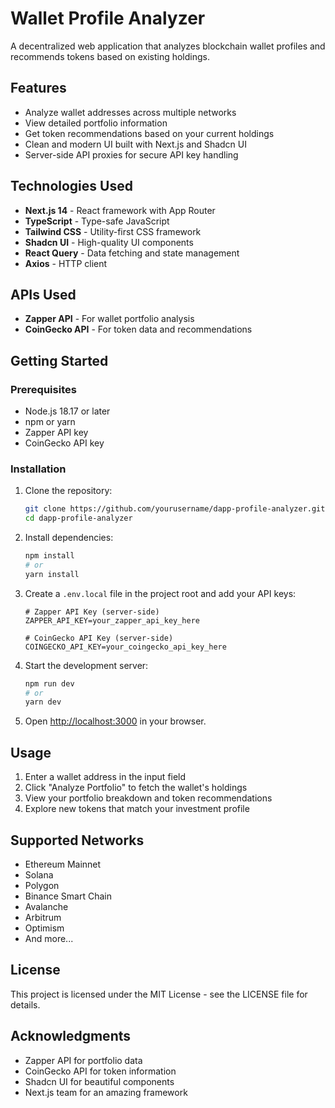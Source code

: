 # Wallet Profile Analyzer

A decentralized web application that analyzes blockchain wallet profiles and recommends tokens based on existing holdings.

## Features

- Analyze wallet addresses across multiple networks
- View detailed portfolio information
- Get token recommendations based on your current holdings
- Clean and modern UI built with Next.js and Shadcn UI
- Server-side API proxies for secure API key handling

## Technologies Used

- **Next.js 14** - React framework with App Router
- **TypeScript** - Type-safe JavaScript
- **Tailwind CSS** - Utility-first CSS framework
- **Shadcn UI** - High-quality UI components
- **React Query** - Data fetching and state management
- **Axios** - HTTP client

## APIs Used

- **Zapper API** - For wallet portfolio analysis
- **CoinGecko API** - For token data and recommendations

## Getting Started

### Prerequisites

- Node.js 18.17 or later
- npm or yarn
- Zapper API key
- CoinGecko API key

### Installation

1. Clone the repository:
   ```bash
   git clone https://github.com/yourusername/dapp-profile-analyzer.git
   cd dapp-profile-analyzer
   ```

2. Install dependencies:
   ```bash
   npm install
   # or
   yarn install
   ```

3. Create a `.env.local` file in the project root and add your API keys:
   ```
   # Zapper API Key (server-side)
   ZAPPER_API_KEY=your_zapper_api_key_here

   # CoinGecko API Key (server-side)
   COINGECKO_API_KEY=your_coingecko_api_key_here
   ```

4. Start the development server:
   ```bash
   npm run dev
   # or
   yarn dev
   ```

5. Open [http://localhost:3000](http://localhost:3000) in your browser.

## Usage

1. Enter a wallet address in the input field
2. Click "Analyze Portfolio" to fetch the wallet's holdings
3. View your portfolio breakdown and token recommendations
4. Explore new tokens that match your investment profile

## Supported Networks

- Ethereum Mainnet
- Solana
- Polygon
- Binance Smart Chain
- Avalanche
- Arbitrum
- Optimism
- And more...

## License

This project is licensed under the MIT License - see the LICENSE file for details.

## Acknowledgments

- Zapper API for portfolio data
- CoinGecko API for token information
- Shadcn UI for beautiful components
- Next.js team for an amazing framework
